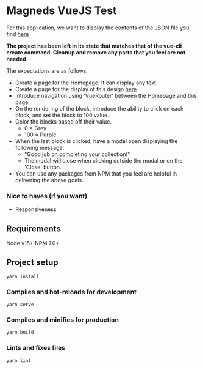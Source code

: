 # Magneds VueJS Test
For this application, we want to display the contents of the JSON file you find [here](src/fixtures/mock.json)

__The project has been left in its state that matches that of the vue-cli create command. Cleanup and remove any parts that you feel 
are not needed__

The expectations are as follows:
* Create a page for the Homepage. It can display any text.
* Create a page for the display of this design [here](./vue-magneds-test.png)  
* Introduce navigation using 'VueRouter' between the Homepage and this page.
* On the rendering of the block, introduce the ability to click on each block, and set the block to 100 value.
* Color the blocks based off their value.
    * 0 = Grey
    * 100 = Purple
* When the last block is clicked, have a modal open displaying the following message:
    * "Good job on completing your collection!"
    * The modal will close when clicking outside the modal or on the 'Close' button.
* You can use any packages from NPM that you feel are helpful in delivering the above goals.

### Nice to haves (if you want)
* Responsiveness

## Requirements
Node v15+
NPM 7.0+

## Project setup
```
yarn install
```

### Compiles and hot-reloads for development
```
yarn serve
```

### Compiles and minifies for production
```
yarn build
```

### Lints and fixes files
```
yarn lint
```
